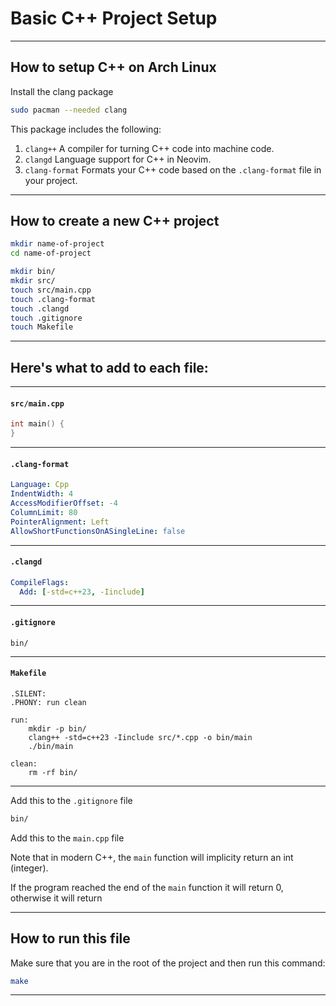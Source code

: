 # Basic C++ Project Setup
_______________________________________________________________________________
## How to setup C++ on Arch Linux

Install the clang package
```sh
sudo pacman --needed clang
```

This package includes the following:
1. `clang++` A compiler for turning C++ code into machine code.
2. `clangd` Language support for C++ in Neovim.
3. `clang-format` Formats your C++ code based on the `.clang-format` file
in your project.
_______________________________________________________________________________
## How to create a new C++ project

```sh
mkdir name-of-project
cd name-of-project
```

```sh
mkdir bin/
mkdir src/
touch src/main.cpp
touch .clang-format
touch .clangd
touch .gitignore
touch Makefile
```
_______________________________________________________________________________
## Here's what to add to each file:
_______________________________________________________________________________
#### `src/main.cpp`

```cpp
int main() {
}
```
_______________________________________________________________________________
#### `.clang-format`

```yaml
Language: Cpp
IndentWidth: 4
AccessModifierOffset: -4
ColumnLimit: 80
PointerAlignment: Left
AllowShortFunctionsOnASingleLine: false
```
_______________________________________________________________________________
#### `.clangd`

```yaml
CompileFlags:
  Add: [-std=c++23, -Iinclude]
```
_______________________________________________________________________________
#### `.gitignore`

```gitignore
bin/
```
_______________________________________________________________________________
#### `Makefile`

```make
.SILENT:
.PHONY: run clean

run:
	mkdir -p bin/
	clang++ -std=c++23 -Iinclude src/*.cpp -o bin/main
	./bin/main

clean:
	rm -rf bin/
```
_______________________________________________________________________________


Add this to the `.gitignore` file
```sh
bin/
```

Add this to the `main.cpp` file

Note that in modern C++, the `main` function will implicity 
return an int (integer).

If the program reached the end of the `main` function it will return 0,
otherwise it will return 
_______________________________________________________________________________
## How to run this file

Make sure that you are in the root of the project and then run this command:

```sh
make
```
_______________________________________________________________________________
